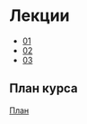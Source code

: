 <h1>
    Лекции
</h1>

<ul>
    <li>
        <a href="lectures/01/01.md">01</a>
    </li>
    <li>
        <a href="lectures/02/01.md">02</a>
    </li>
    <li>
        <a href="lectures/03/01.md">03</a>
    </li>
</ul>

<h2>
    План курса
</h2>
<div>
<a href="./COURSE_PLAN.md">План<a>
</div>
